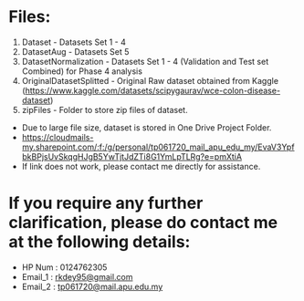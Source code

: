 # Files:
1. Dataset                  - Datasets Set 1 - 4
2. DatasetAug               - Datasets Set 5
3. DatasetNormalization     - Datasets Set 1 - 4 (Validation and Test set Combined) for Phase 4 analysis 
4. OriginalDatasetSplitted  - Original Raw dataset obtained from Kaggle (https://www.kaggle.com/datasets/scipygaurav/wce-colon-disease-dataset)
5. zipFiles                 - Folder to store zip files of dataset. 

- Due to large file size, dataset is stored in One Drive Project Folder. 
- https://cloudmails-my.sharepoint.com/:f:/g/personal/tp061720_mail_apu_edu_my/EvaV3YpfbkBPjsUvSkqgHJgB5YwTjtJdZTi8G1YmLpTLRg?e=pmXtiA
- If link does not work, please contact me directly for assistance.                

# If you require any further clarification, please do contact me at the following details:
- HP Num  : 0124762305
- Email_1 : rkdey95@gmail.com
- Email_2 : tp061720@mail.apu.edu.my
